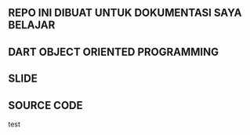 ## REPO INI DIBUAT UNTUK DOKUMENTASI SAYA BELAJAR

## DART OBJECT ORIENTED PROGRAMMING

## SLIDE 


## SOURCE CODE

test